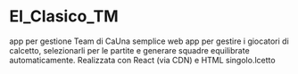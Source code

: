 # El_Clasico_TM
app per gestione Team di CaUna semplice web app per gestire i giocatori di calcetto, selezionarli per le partite e generare squadre equilibrate automaticamente. Realizzata con React (via CDN) e HTML singolo.lcetto
